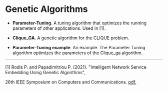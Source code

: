 # Genetic Algorithms

* **Parameter-Tuning**. A tuning algorithm that optimizes the running parameters of other applications. Used in [1].

* **Clique_GA**. A genetic algorithm for the CLIQUE problem.
 
* **Parameter-Tuning example**. An example. The Parameter Tuning algorithm optimizes the parameters of the Clique_ga algorithm.


 ---  
    
[1] Rodis P. and Papadimitriou P. (2021). "Intelligent Network Service Embedding Using Genetic Algorithms",

26th IEEE Symposium on Computers and Communications. [pdf.](https://pantelisrodis.appspot.com/papers/ISCC_2021.pdf)
